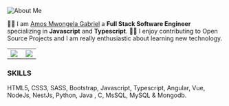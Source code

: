 ![About Me](https://img.shields.io/badge/About-Me-purple?style=for-the-badge)

</h1>

👨‍🎓 I am [Amos Mwongela Gabriel](https://linktr.ee/4ouR04) a **Full Stack Software Engineer** specializing in **Javascript** and **Typescript**.
👩‍💻 I enjoy contributing to Open Source Projects and I am really enthusiastic about learning new technology.

<center>
  <table>
  <tr>
      <td><img  align="left" src="https://github-readme-stats.vercel.app/api?username=4ouR04&count_private=true&show_icons=true&theme=dark&layout=compact" /></td>
      <td><img  src="https://github-readme-streak-stats.herokuapp.com/?user=4ouR04&theme=dark" /></td>    
     
  </tr>   
  </table>
</center>

<!-- <p align="center">
  <a href="https://github.com/4ouR04?tab=followers">
    <img src="https://img.shields.io/github/followers/4ouR04?label=Followers&logo=GitHub&style=for-the-badge" alt="GitHub badge" />
  </a>
</p> -->

### SKILLS
HTML5, CSS3, SASS, Bootstrap, Javascript, Typescript, Angular, Vue, NodeJs, NestJs, Python, Java , C, MsSQL, MySQL & Mongodb.
